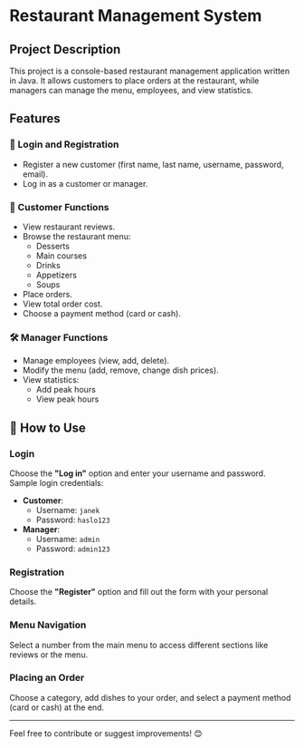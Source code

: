 # Restaurant Management System

## Project Description
This project is a console-based restaurant management application written in Java. It allows customers to place orders at the restaurant, while managers can manage the menu, employees, and view statistics.

## Features

### 🔐 Login and Registration
- Register a new customer (first name, last name, username, password, email).
- Log in as a customer or manager.

### 👤 Customer Functions
- View restaurant reviews.
- Browse the restaurant menu:
  - Desserts  
  - Main courses  
  - Drinks  
  - Appetizers  
  - Soups
- Place orders.
- View total order cost.
- Choose a payment method (card or cash).

### 🛠️ Manager Functions
- Manage employees (view, add, delete).
- Modify the menu (add, remove, change dish prices).
- View statistics:
  - Add peak hours
  - View peak hours

## 🚀 How to Use

### Login
Choose the **"Log in"** option and enter your username and password.  
Sample login credentials:
- **Customer**:  
  - Username: `janek`  
  - Password: `haslo123`
- **Manager**:  
  - Username: `admin`  
  - Password: `admin123`

### Registration
Choose the **"Register"** option and fill out the form with your personal details.

### Menu Navigation
Select a number from the main menu to access different sections like reviews or the menu.

### Placing an Order
Choose a category, add dishes to your order, and select a payment method (card or cash) at the end.

---

Feel free to contribute or suggest improvements! 😊

